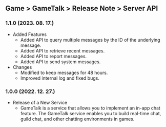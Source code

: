 ## Game > GameTalk > Release Note > Server API

### 1.1.0 (2023. 08. 17.)

* Added Features
    * Added API to query multiple messages by the ID of the underlying message.
    * Added API to retrieve recent messages.
    * Added API to report messages.
    * Added API to send system messages.
* Changes
  * Modified to keep messages for 48 hours. 
  * Improved internal log and fixed bugs.
        
### 1.0.0 (2022. 12. 27.)

* Release of a New Service
    * GameTalk is a service that allows you to implement an in-app chat feature. The GameTalk service enables you to build real-time chat, guild chat, and other chatting environments in games.